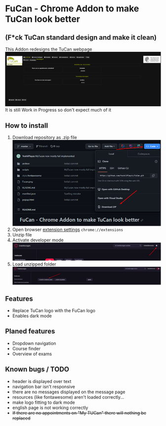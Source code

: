 # FuCan - Chrome Addon to make TuCan look better 
## (F*ck TuCan standard design and make it clean)
This Addon redesigns the TuCan webpage![Tucan webpage](github/view_29_10.png)
It is still Work in Progress so don't expect much of it

## How to install
1. Download repository as .zip file ![Download zip-File](github/image.png)
2. Open browser [extension settings](chrome://extensions) `chrome://extensions`
3. Unzip file 
4. Activate developer mode![Activate Developer Mode](github/developer_mode.png)
5. Load unzipped folder![Load](github/load.png)

## Features
- Replace TuCan logo with the FuCan logo
- Enables dark mode

## Planed features
- Dropdown navigation
- Course finder
- Overview of exams

## Known bugs / TODO
- header is displayed over text
- navigation bar isn't responsive
- there are no messages displayed on the message page
- resources (like fontawesome) aren't loaded correctly...
- make logo fitting to dark mode
- english page is not working correctly
- ~~If there are no appointments on "My TUCan" there will nothing be replaced~~